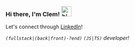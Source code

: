 ### Hi there, I'm Clem! <img src="https://user-images.githubusercontent.com/1303154/88677602-1635ba80-d120-11ea-84d8-d263ba5fc3c0.gif" width="28px" alt="hi">

Let's connect through [LinkedIn](https://www.linkedin.com/in/clement-meyer-2715b554/)!

_`(fullstack|(back|front)-?end)` `(JS|TS)` developer!_
